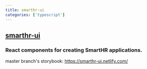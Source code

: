 ```yaml
---
title: smarthr-ui
categories: ['typescript']
---
```

## [smarthr-ui](https://github.com/kufu/smarthr-ui)

### React components for creating SmartHR applications.


master branch's storybook: https://smarthr-ui.netlify.com/
